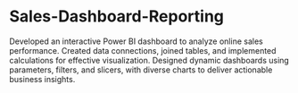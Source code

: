 # Sales-Dashboard-Reporting
Developed an interactive Power BI dashboard to analyze online sales performance. Created data connections, joined tables, and implemented calculations for effective visualization. Designed dynamic dashboards using parameters, filters, and slicers, with diverse charts to deliver actionable business insights.
